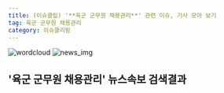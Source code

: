 ```yaml
---
title: (이슈클립) '**육군 군무원 채용관리**' 관련 이슈, 기사 모아 보기
tag: 육군 군무원 채용관리
category: 이슈클리핑
---
```

![wordcloud](https://s3.ap-northeast-2.amazonaws.com/lyrics101-wordcloud/2018-09-14-1536912637.png)
![news_img](https://user-images.githubusercontent.com/42597476/44507050-1206f400-a6e4-11e8-8d98-7ffbfebb353f.png)
## **'**육군 군무원 채용관리**'** 뉴스속보 검색결과

